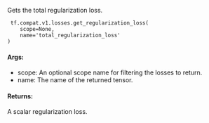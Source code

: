 Gets the total regularization loss.

```
 tf.compat.v1.losses.get_regularization_loss(
    scope=None,
    name='total_regularization_loss'
)
```
#### Args:
- scope: An optional scope name for filtering the losses to return.
- name: The name of the returned tensor.
#### Returns:
A scalar regularization loss.

